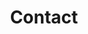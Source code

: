 ---
layout: pages/contact.html
title: Contact
pageSlug: contact

# Destination action for the form
# FormSpree: http://formspree.io
action: //formspree.io/inquiries@kalabox.io
---